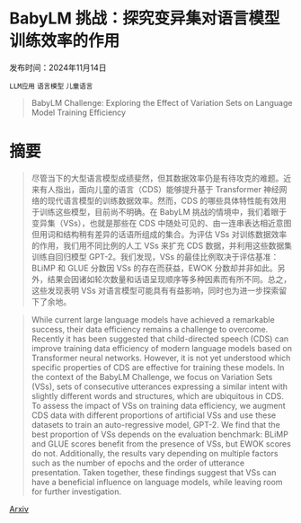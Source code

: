 # BabyLM 挑战：探究变异集对语言模型训练效率的作用

发布时间：2024年11月14日

`LLM应用` `语言模型` `儿童语言`

> BabyLM Challenge: Exploring the Effect of Variation Sets on Language Model Training Efficiency

# 摘要

> 尽管当下的大型语言模型成绩斐然，但其数据效率仍是有待攻克的难题。近来有人指出，面向儿童的语言（CDS）能够提升基于 Transformer 神经网络的现代语言模型的训练数据效率。然而，CDS 的哪些具体特性能有效用于训练这些模型，目前尚不明确。在 BabyLM 挑战的情境中，我们着眼于变异集（VSs），也就是那些在 CDS 中随处可见的、由一连串表达相近意图但用词和结构稍有差异的话语所组成的集合。为评估 VSs 对训练数据效率的作用，我们用不同比例的人工 VSs 来扩充 CDS 数据，并利用这些数据集训练自回归模型 GPT-2。我们发现，VSs 的最佳比例取决于评估基准：BLiMP 和 GLUE 分数因 VSs 的存在而获益，EWOK 分数却并非如此。另外，结果会因诸如轮次数量和话语呈现顺序等多种因素而有所不同。总之，这些发现表明 VSs 对语言模型可能具有有益影响，同时也为进一步探索留下了余地。

> While current large language models have achieved a remarkable success, their data efficiency remains a challenge to overcome. Recently it has been suggested that child-directed speech (CDS) can improve training data efficiency of modern language models based on Transformer neural networks. However, it is not yet understood which specific properties of CDS are effective for training these models. In the context of the BabyLM Challenge, we focus on Variation Sets (VSs), sets of consecutive utterances expressing a similar intent with slightly different words and structures, which are ubiquitous in CDS. To assess the impact of VSs on training data efficiency, we augment CDS data with different proportions of artificial VSs and use these datasets to train an auto-regressive model, GPT-2. We find that the best proportion of VSs depends on the evaluation benchmark: BLiMP and GLUE scores benefit from the presence of VSs, but EWOK scores do not. Additionally, the results vary depending on multiple factors such as the number of epochs and the order of utterance presentation. Taken together, these findings suggest that VSs can have a beneficial influence on language models, while leaving room for further investigation.

[Arxiv](https://arxiv.org/abs/2411.09587)